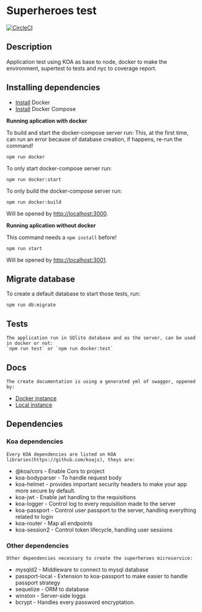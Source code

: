 # Superheroes test


[![CircleCI](https://circleci.com/gh/FelipeLucasDS/superhero-test/tree/master.svg?style=svg)](https://circleci.com/gh/FelipeLucasDS/superhero-test/tree/master)


## Description
Application test using KOA as base to node, docker to make the environment, supertest to tests and nyc to coverage report.

## Installing dependencies
- [Install](https://docs.docker.com/engine/installation/) Docker
- [Install](https://docs.docker.com/compose/install/) Docker Compose

**Running aplication with docker**

To build and start the docker-compose server run:
This, at the first time, can run an error because of database creation, if happens, re-run the command!
```
npm run docker
```

To only start docker-compose server run:
```
npm run docker:start
```

To only build the docker-compose server run:
```
npm run docker:build
```

Will be opened by [http://localhost:3000](http://localhost:3000).

**Running aplication without docker**

This command needs a `npm install` before!
```
npm run start
```

Will be opened by [http://localhost:3001](http://localhost:3001).

##  Migrate database

To create a default database to start those tests, run:
```
npm run db:migrate
```

## Tests
    The application run in SQlite database and as the server, can be used in docker or not:    
    `npm run test` or `npm run docker:test`

## Docs
    The create documentation is using a generated yml of swagger, oppened by:
- [Docker instance](http://localhost:3001/public/swagger#/)
- [Local instance](http://localhost:3000/public/swagger#/)

## Dependencies

### Koa dependencies

    Every KOA dependencies are listed on KOA libraries(https://github.com/koajs), theys are:
- @koa/cors - Enable Cors to project
- koa-bodyparser - To handle request body
- koa-helmet - provides important security headers to make your app more secure by default.
- koa-jwt - Enable jwt handling to the requisitions
- koa-logger - Control log to every requisition made to the server
- koa-passport - Control user passport to the server, handling everything related to login
- koa-router - Map all endpoints
- koa-session2 - Control token lifecycle, handling user sessions
        
### Other dependencies    
    Other dependencies necessary to create the superheroes microservice:
- mysqld2 - Middleware to connect to mysql database
- passport-local - Extension to koa-passport to make easier to handle passport strategy
- sequelize - ORM to database
- winston - Server-side loggs
- bcrypt - Handles every password encryptation.
